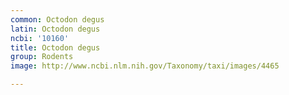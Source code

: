 ```yaml
---
common: Octodon degus
latin: Octodon degus
ncbi: '10160'
title: Octodon degus
group: Rodents
image: http://www.ncbi.nlm.nih.gov/Taxonomy/taxi/images/4465

---
```

